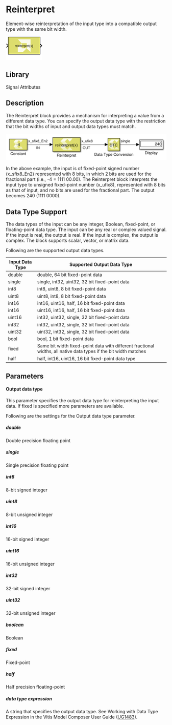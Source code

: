 # Reinterpret

Element-wise reinterpretation of the input type into a compatible output
type with the same bit width.

![](./Images/block.png)

## Library

Signal Attributes

## Description

The Reinterpret block provides a mechanism for interpreting a value from
a different data type. You can specify the output data type with the
restriction that the bit widths of input and output data types must
match.

![](./Images/exr1532106955895.png)

In the above example, the input is of fixed-point signed number
(x_sfix8_En2) represented with 8 bits, in which 2 bits are used for the
fractional part (i.e., -4 = 1111 00.00). The Reinterpret block
interprets the input type to unsigned fixed-point number (x_ufix8),
represented with 8 bits as that of input, and no bits are used for the
fractional part. The output becomes 240 (1111 0000).

## Data Type Support

The data types of the input can be any integer, Boolean, fixed-point, or
floating-point data type. The input can be any real or complex valued
signal. If the input is real, the output is real. If the input is
complex, the output is complex. The block supports scalar, vector, or
matrix data.

Following are the supported output data types.

| Input Data Type | Supported Output Data Type                                                                                       |
|-----------------|------------------------------------------------------------------------------------------------------------------|
| double          | double, 64 bit fixed-point data                                                                                  |
| single          | single, int32, uint32, 32 bit fixed-point data                                                                   |
| int8            | int8, uint8, 8 bit fixed-point data                                                                              |
| uint8           | uint8, int8, 8 bit fixed-point data                                                                              |
| int16           | int16, uint16, half, 16 bit fixed-point data                                                                     |
| int16           | uint16, int16, half, 16 bit fixed-point data                                                                     |
| uint16          | int32, uint32, single, 32 bit fixed-point data                                                                   |
| int32           | int32, uint32, single, 32 bit fixed-point data                                                                   |
| uint32          | uint32, int32, single, 32 bit fixed-point data                                                                   |
| bool            | bool, 1 bit fixed-point data                                                                                     |
| fixed           | Same bit width fixed-point data with different fractional widths, all native data types if the bit width matches |
| half            | half, int16, uint16, 16 bit fixed-point data type                                                                |


## Parameters

#### Output data type

This parameter specifies the output data type for reinterpreting the
input data. If fixed is specified more parameters are available.

Following are the settings for the Output data type parameter.

##### double
Double precision floating point

##### single
Single precision floating point

##### int8
8-bit signed integer

##### uint8
8-bit unsigned integer

##### int16
16-bit signed integer

##### uint16
16-bit unsigned integer

##### int32
32-bit signed integer

##### uint32
32-bit unsigned integer

##### boolean
Boolean

##### fixed
Fixed-point

##### half
Half precision floating-point

##### data type expression
A string that specifies the output data type. See Working with Data Type Expression in the Vitis Model Composer User Guide ([UG1483](https://docs.xilinx.com/access/sources/dita/map?Doc_Version=2022.2%20English&url=ug1483-model-composer-sys-gen-user-guide)). 



